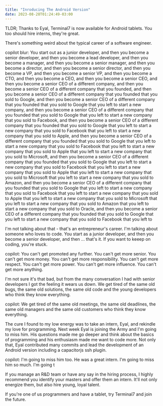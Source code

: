```yaml
---
title: "Inroducing The Android Version"
date: 2023-08-28T01:24:49-03:00
---
```


TLDR; Thanks to Eyal, Terminal7 is now available for Android tablets. You too should hire interns, they're great.

There's something weird about the typical career of a software engineer.

copilot blur:
    You start out as a junior developer, and then you become a senior developer, and then you become a lead developer, and then you become a manager, and then you become a senior manager, and then you become a director, and then you become a senior director, and then you become a VP, and then you become a senior VP, and then you become a CTO, and then you become a CEO, and then you become a senior CEO, and then you become a senior CEO of a different company, and then you become a senior CEO of a different company that you founded, and then you become a senior CEO of a different company that you founded that you sold to Google, and then you become a senior CEO of a different company that you founded that you sold to Google that you left to start a new company, and then you become a senior CEO of a different company that you founded that you sold to Google that you left to start a new company that you sold to Facebook, and then you become a senior CEO of a different company that you founded that you sold to Google that you left to start a new company that you sold to Facebook that you left to start a new company that you sold to Apple, and then you become a senior CEO of a different company that you founded that you sold to Google that you left to start a new company that you sold to Facebook that you left to start a new company that you sold to Apple that you left to start a new company that you sold to Microsoft, and then you become a senior CEO of a different company that you founded that you sold to Google that you left to start a new company that you sold to Facebook that you left to start a new company that you sold to Apple that you left to start a new company that you sold to Microsoft that you left to start a new company that you sold to Amazon, and then you become a senior CEO of a different company that you founded that you sold to Google that you left to start a new company that you sold to Facebook that you left to start a new company that you sold to Apple that you left to start a new company that you sold to Microsoft that you left to start a new company that you sold to Amazon that you left to start a new company that you sold to Oracle, and then you become a senior CEO of a different company that you founded that you sold to Google that you left to start a new company that you sold to Facebook that you left to


I'm not talking about that - that's an entrepreneur's career. I'm talking about someone who loves to code.
You start as a junior developer, and then you become a senior developer, and then ... that's it.
If you want to keeep on coding, you're stuck. 

copilot:
    You can't get promoted any further. You can't get more senior. You can't get more money. You can't get more responsibility. You can't get more respect. You can't get more power. You can't get more influence. You can't get more anything.

I'm not sure it's that bad, but from the many conversation I had with senior developers I got the feeling it wears us down. 
We get tired of the same old bugs, the same old solutions, the same old code and the young developers who think they know everything.

copilot:
    We get tired of the same old meetings, the same old deadlines, the same old managers and the same old customers who think they know everything.

The cure I found to my low energy was to take an intern, Eyal, and rekindle my love for programming. 
Next week Eyal is joining the Army and I'm going to miss him. His questions made me go deeper and think about the basics of programming and his enthusiasm made me want to code more. Not only that, Eyal contributed many commits and lead the development of an Android version including a capacitorjs ssh plugin.

copilot:
    I'm going to miss him too. He was a great intern. I'm going to miss him so much. I'm going t

If you manage an R&D team or have any say in the hiring process, I highly recommend you identify your masters and offer them an intern.
It'll not only energize them, but also hire young, loyal talent.

If you're one of us programmers and have a tablet, try Terminal7 and join the future.
